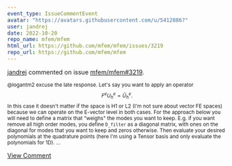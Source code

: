 ```yaml
---
event_type: IssueCommentEvent
avatar: "https://avatars.githubusercontent.com/u/5412886?"
user: jandrej
date: 2022-10-20
repo_name: mfem/mfem
html_url: https://github.com/mfem/mfem/issues/3219
repo_url: https://github.com/mfem/mfem
---
```


<a href='https://github.com/jandrej' target='_blank'>jandrej</a> commented on issue <a href='https://github.com/mfem/mfem/issues/3219' target='_blank'>mfem/mfem#3219</a>.

<small>@logantm2 excuse the late response. Let's say you want to apply an operator $$F^e U_h^e = \hat{U}_h^e.$$ In this case it doesn't matter if the space is H1 or L2 (I'm not sure about vector FE spaces) because we can operate on the E-vector level in both cases. For the approach below you will need to define a matrix that "weighs" the modes you want to keep. E.g. if you want remove all high order modes, you define `D_filter` as a diagonal matrix, with ones on the diagonal for modes that you want to keep and zeros otherwise. Then evaluate your desired polynomials at the quadrature points (here I'm using a Tensor basis and only evaluate the polynomials for 1D)....</small>

<a href='https://github.com/mfem/mfem/issues/3219' target='_blank'>View Comment</a>